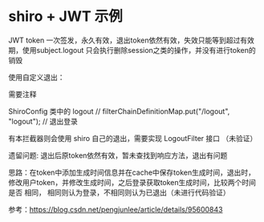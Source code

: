 # shiro + JWT 示例

JWT token 一次签发，永久有效，退出token依然有效，失效只能等到超过有效期，使用subject.logout 只会执行删除session之类的操作，并没有进行token的销毁

使用自定义退出：

需要注释

ShiroConfig 类中的  logout 
//        filterChainDefinitionMap.put("/logout", "logout"); // 退出登录

有本拦截器则会使用 shiro 自己的退出，需要实现 LogoutFilter 接口 （未验证）

遗留问题: 退出后原token依然有效，暂未查找到响应方法，退出有问题

思路：在token中添加生成时间信息并在cache中保存token生成时间，退出时，修改用户token，并修改生成时间，之后登录获取token生成时间，比较两个时间是否
相同， 相同则认为登录，不相同则认为已退出（未进行代码验证）


参考：https://blog.csdn.net/pengjunlee/article/details/95600843